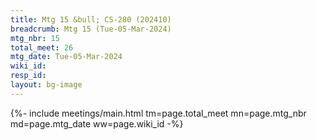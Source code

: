 ```yaml
---
title: Mtg 15 &bull; CS-280 (202410)
breadcrumb: Mtg 15 (Tue-05-Mar-2024)
mtg_nbr: 15
total_meet: 26
mtg_date: Tue-05-Mar-2024
wiki_id: 
resp_id: 
layout: bg-image
---
```


{%- include meetings/main.html
    tm=page.total_meet
    mn=page.mtg_nbr
    md=page.mtg_date
    ww=page.wiki_id
-%}
